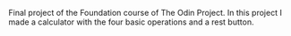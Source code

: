 Final project of the Foundation course of The Odin Project.
In this project I made a calculator with the four basic operations and a rest button.